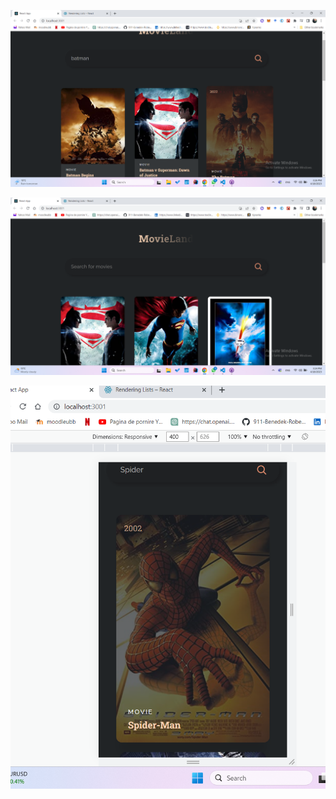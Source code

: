  ![Screenshot](search_batman.png)
  
  
 ![Screenshot](search_Superman.png)

 ![Screenshot](mobile.png)
 
